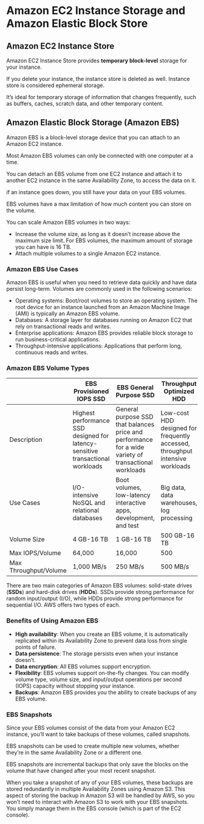 # Amazon EC2 Instance Storage and Amazon Elastic Block Store

## Amazon EC2 Instance Store

Amazon EC2 Instance Store provides **temporary block-level** storage for your instance.

If you delete your instance, the instance store is deleted as well. Instance store is considered ephemeral storage.

It’s ideal for temporary storage of information that changes frequently, such as buffers, caches, scratch data, and other temporary content.


## Amazon Elastic Block Storage (Amazon EBS) 

Amazon EBS is a block-level storage device that you can attach to an Amazon EC2 instance.

Most Amazon EBS volumes can only be connected with one computer at a time.

You can detach an EBS volume from one EC2 instance and attach it to another EC2 instance in the same Availability Zone, to access the data on it.

if an instance goes down, you still have your data on your EBS volumes.

EBS volumes have a max limitation of how much content you can store on the volume.

You can scale Amazon EBS volumes in two ways:

- Increase the volume size, as long as it doesn’t increase above the maximum size limit. For EBS volumes, the maximum amount of storage you can have is 16 TB.
- Attach multiple volumes to a single Amazon EC2 instance.

### Amazon EBS Use Cases

Amazon EBS is useful when you need to retrieve data quickly and have data persist long-term. Volumes are commonly used in the following scenarios:

- Operating systems: Boot/root volumes to store an operating system. The root device for an instance launched from an Amazon Machine Image (AMI) is typically an Amazon EBS volume.
- Databases: A storage layer for databases running on Amazon EC2 that rely on transactional reads and writes.
- Enterprise applications: Amazon EBS provides reliable block storage to run business-critical applications.
- Throughput-intensive applications: Applications that perform long, continuous reads and writes.

### Amazon EBS Volume Types

|  | EBS Provisioned IOPS SSD | EBS General Purpose SSD | Throughput Optimized HDD | Cold HDD |
|---|---|---|---|---|
| Description | Highest performance SSD designed for latency-sensitive transactional workloads | General purpose SSD that balances price and performance for a wide variety of transactional workloads | Low-cost HDD designed for frequently accessed, throughput intensive workloads | Lowest cost HDD designed for less frequently accessed workloads |
| Use Cases | I/O-intensive NoSQL and relational databases | Boot volumes, low-latency interactive apps, development, and test | Big data, data warehouses, log processing | Colder data requiring fewer scans per day |
| Volume Size | 4 GB-16 TB | 1 GB-16 TB | 500 GB-16 TB | 500 GB-16 TB |
| Max IOPS/Volume  | 64,000 | 16,000 | 500 | 250 |
| Max Throughput/Volume | 1,000 MB/s | 250 MB/s | 500 MB/s | 250 MB/s |

There are two main categories of Amazon EBS volumes: solid-state drives (**SSDs**) and hard-disk drives (**HDDs**). SSDs provide strong performance for random input/output (I/O), while HDDs provide strong performance for sequential I/O. AWS offers two types of each.


### Benefits of Using Amazon EBS

- **High availability**: When you create an EBS volume, it is automatically replicated within its Availability Zone to prevent data loss from single points of failure.
- **Data persistence**: The storage persists even when your instance doesn’t.
- **Data encryption**: All EBS volumes support encryption.
- **Flexibility**: EBS volumes support on-the-fly changes. You can modify volume type, volume size, and input/output operations per second (IOPS) capacity without stopping your instance.
- **Backups**: Amazon EBS provides you the ability to create backups of any EBS volume.


### EBS Snapshots

Since your EBS volumes consist of the data from your Amazon EC2 instance, you’ll want to take backups of these volumes, called snapshots.

EBS snapshots can be used to create multiple new volumes, whether they’re in the same Availability Zone or a different one.

EBS snapshots are incremental backups that only save the blocks on the volume that have changed after your most recent snapshot.

When you take a snapshot of any of your EBS volumes, these backups are stored redundantly in multiple Availability Zones using Amazon S3. This aspect of storing the backup in Amazon S3 will be handled by AWS, so you won’t need to interact with Amazon S3 to work with your EBS snapshots. You simply manage them in the EBS console (which is part of the EC2 console).
